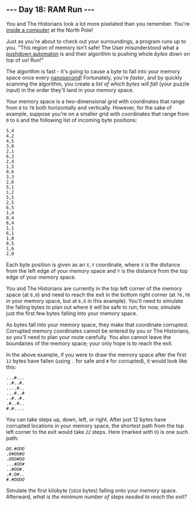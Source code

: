 <h2>--- Day 18: RAM Run ---</h2><p>You and The Historians look a lot more pixelated than you remember. You're <a href="/2017/day/2">inside a computer</a> at the North Pole!</p>
<p>Just as you're about to check out your surroundings, a program runs up to you. "This region of memory isn't safe! The User misunderstood what a <a href="https://en.wikipedia.org/wiki/Pushdown_automaton" target="_blank">pushdown automaton</a> is and their algorithm is pushing whole <em>bytes</em> down on top of us! <span title="Pun intended.">Run</span>!"</p>
<p>The algorithm is fast - it's going to cause a byte to fall into your memory space once every <a href="https://www.youtube.com/watch?v=9eyFDBPk4Yw" target="_blank">nanosecond</a>! Fortunately, you're <em>faster</em>, and by quickly scanning the algorithm, you create a <em>list of which bytes will fall</em> (your puzzle input) in the order they'll land in your memory space.</p>
<p>Your memory space is a two-dimensional grid with coordinates that range from <code>0</code> to <code>70</code> both horizontally and vertically. However, for the sake of example, suppose you're on a smaller grid with coordinates that range from <code>0</code> to <code>6</code> and the following list of incoming byte positions:</p>
<pre><code>5,4
4,2
4,5
3,0
2,1
6,3
2,4
1,5
0,6
3,3
2,6
5,1
1,2
5,5
2,5
6,5
1,4
0,4
6,4
1,1
6,1
1,0
0,5
1,6
2,0
</code></pre>
<p>Each byte position is given as an <code>X,Y</code> coordinate, where <code>X</code> is the distance from the left edge of your memory space and <code>Y</code> is the distance from the top edge of your memory space.</p>
<p>You and The Historians are currently in the top left corner of the memory space (at <code>0,0</code>) and need to reach the exit in the bottom right corner (at <code>70,70</code> in your memory space, but at <code>6,6</code> in this example). You'll need to simulate the falling bytes to plan out where it will be safe to run; for now, simulate just the first few bytes falling into your memory space.</p>
<p>As bytes fall into your memory space, they make that coordinate <em>corrupted</em>. Corrupted memory coordinates cannot be entered by you or The Historians, so you'll need to plan your route carefully. You also cannot leave the boundaries of the memory space; your only hope is to reach the exit.</p>
<p>In the above example, if you were to draw the memory space after the first <code>12</code> bytes have fallen (using <code>.</code> for safe and <code>#</code> for corrupted), it would look like this:</p>
<pre><code>...#...
..#..#.
....#..
...#..#
..#..#.
.#..#..
#.#....
</code></pre>
<p>You can take steps up, down, left, or right. After just 12 bytes have corrupted locations in your memory space, the shortest path from the top left corner to the exit would take <code><em>22</em></code> steps. Here (marked with <code>O</code>) is one such path:</p>
<pre><code><em>O</em><em>O</em>.#<em>O</em><em>O</em><em>O</em>
.<em>O</em>#<em>O</em><em>O</em>#<em>O</em>
.<em>O</em><em>O</em><em>O</em>#<em>O</em><em>O</em>
...#<em>O</em><em>O</em>#
..#<em>O</em><em>O</em>#.
.#.<em>O</em>#..
#.#<em>O</em><em>O</em><em>O</em><em>O</em>
</code></pre>
<p>Simulate the first kilobyte (<code>1024</code> bytes) falling onto your memory space. Afterward, <em>what is the minimum number of steps needed to reach the exit?</em></p>
